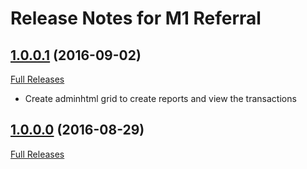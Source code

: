 # Release Notes for M1 Referral

## [1.0.0.1](https://github.com/merchantprotocol/M1-referral/releases/tag/1.0.0.1) (2016-09-02)
[Full Releases](https://github.com/merchantprotocol/M1-referral/releases)

- Create adminhtml grid to create reports and view the transactions

## [1.0.0.0](https://github.com/merchantprotocol/M1-referral/releases/tag/1.0.0.0) (2016-08-29)
[Full Releases](https://github.com/merchantprotocol/M1-referral/releases)